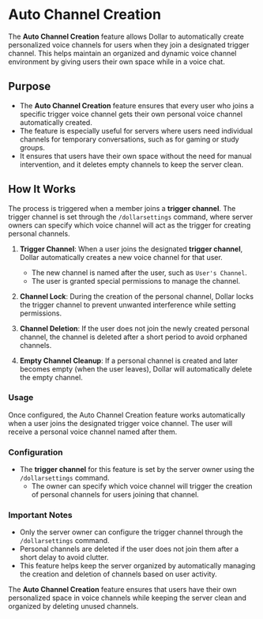 # Auto Channel Creation

The **Auto Channel Creation** feature allows Dollar to automatically create personalized voice channels for users when they join a designated trigger channel. This helps maintain an organized and dynamic voice channel environment by giving users their own space while in a voice chat.

## Purpose

- The **Auto Channel Creation** feature ensures that every user who joins a specific trigger voice channel gets their own personal voice channel automatically created.
- The feature is especially useful for servers where users need individual channels for temporary conversations, such as for gaming or study groups.
- It ensures that users have their own space without the need for manual intervention, and it deletes empty channels to keep the server clean.

## How It Works

The process is triggered when a member joins a **trigger channel**. The trigger channel is set through the `/dollarsettings` command, where server owners can specify which voice channel will act as the trigger for creating personal channels.

1. **Trigger Channel**: When a user joins the designated **trigger channel**, Dollar automatically creates a new voice channel for that user.
   - The new channel is named after the user, such as `User's Channel`.
   - The user is granted special permissions to manage the channel.
   
2. **Channel Lock**: During the creation of the personal channel, Dollar locks the trigger channel to prevent unwanted interference while setting permissions.
   
3. **Channel Deletion**: If the user does not join the newly created personal channel, the channel is deleted after a short period to avoid orphaned channels.
   
4. **Empty Channel Cleanup**: If a personal channel is created and later becomes empty (when the user leaves), Dollar will automatically delete the empty channel.

### Usage

Once configured, the Auto Channel Creation feature works automatically when a user joins the designated trigger voice channel. The user will receive a personal voice channel named after them.

### Configuration

- The **trigger channel** for this feature is set by the server owner using the `/dollarsettings` command.
  - The owner can specify which voice channel will trigger the creation of personal channels for users joining that channel.

### Important Notes

- Only the server owner can configure the trigger channel through the `/dollarsettings` command.
- Personal channels are deleted if the user does not join them after a short delay to avoid clutter.
- This feature helps keep the server organized by automatically managing the creation and deletion of channels based on user activity.

The **Auto Channel Creation** feature ensures that users have their own personalized space in voice channels while keeping the server clean and organized by deleting unused channels.
